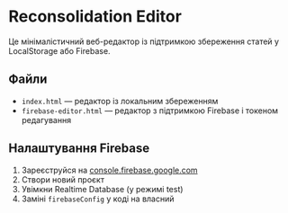 # Reconsolidation Editor

Це мінімалістичний веб-редактор із підтримкою збереження статей у LocalStorage або Firebase.

## Файли

- `index.html` — редактор із локальним збереженням
- `firebase-editor.html` — редактор з підтримкою Firebase і токеном редагування

## Налаштування Firebase

1. Зареєструйся на [console.firebase.google.com](https://console.firebase.google.com)
2. Створи новий проєкт
3. Увімкни Realtime Database (у режимі test)
4. Заміні `firebaseConfig` у коді на власний
